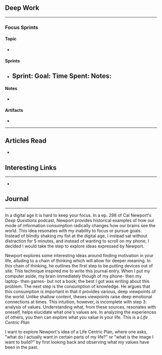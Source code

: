 ## Deep Work
___
### Focus Sprints
#### Topic
- 
#### Sprints
- Sprint: 
	Goal: 
	Time Spent: 
	Notes: 
	- 
#### Notes
- 
#### Artifacts
- 
___
## Articles Read
- 

## Interesting Links
___ 
- 

## Journal
___
In a digital age it is hard to keep your focus. In a ep. 298 of Cal Newport's *Deep Questions* podcast, Newport provides historical examples of how our mode of information consumption radically changes how our brains see the world. This idea resonates with my inability to focus or pursue goals. Instead of blindly shaking my fist at the digital age, I instead sat without distraction for 5 minutes, and instead of wanting to scroll on my phone, I decided I would take the step to explore ideas expressed by Newport.

Newport explores some interesting ideas around finding motivation in your life, alluding to a chain of thinking which will allow for deeper meaning. In this chain of thinking, he outlines the first step to be putting devices out of site. This technique inspired me to write this journal entry. When I put my computer aside, my brain immediately though of my phone- then my laptop- then games- but not a book; the best I got was writing about this problem. The next step is the consumption of knowledge. He argues that this consumption is important in that it provides various, deep viewpoints of the world. Unlike shallow content, theses viewpoints raise deep emotional connections at times. This intuition, however, is incomplete with step 3: analysis of values. Understanding what, from these sources, resonates with oneself, helps elucidate what one's values are. In analyzing the experiences of others, you then can explore what you value in your life. This is a *Life Centric Plan*

I want to explore Newport's idea of a Life Centric Plan, where one asks, "what do I actually want in certain parts of my life?" or "what is the image I want to build?" by first looking back and observing what my values have been in the past.
